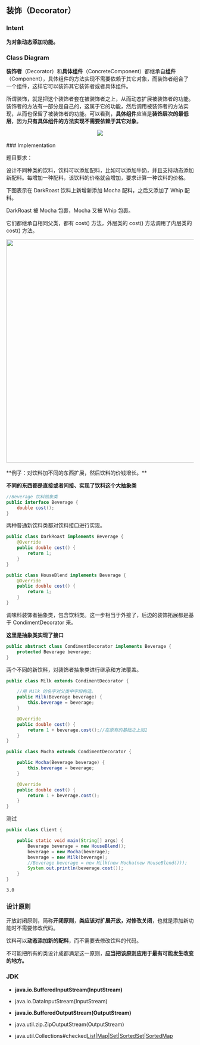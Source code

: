 ## 装饰（Decorator）

### Intent

**为对象动态添加功能。**

### Class Diagram

**装饰者**（Decorator）和**具体组件**（ConcreteComponent）都继承自**组件**（Component），具体组件的方法实现不需要依赖于其它对象，而装饰者组合了一个组件，这样它可以装饰其它装饰者或者具体组件。

所谓装饰，就是把这个装饰者套在被装饰者之上，从而动态扩展被装饰者的功能。装饰者的方法有一部分是自己的，这属于它的功能，然后调用被装饰者的方法实现，从而也保留了被装饰者的功能。可以看到，**具体组件**应当是**装饰层次的最低层**，因为**只有具体组件的方法实现不需要依赖于其它对象**。

<div align="center"> <img src="https://cs-notes-1256109796.cos.ap-guangzhou.myqcloud.com/6b833bc2-517a-4270-8a5e-0a5f6df8cd96.png"/> </div><br>
### Implementation

题目要求：

设计不同种类的饮料，饮料可以添加配料，比如可以添加牛奶，并且支持动态添加新配料。每增加一种配料，该饮料的价格就会增加，要求计算一种饮料的价格。

下图表示在 DarkRoast 饮料上新增新添加 Mocha 配料，之后又添加了 Whip 配料。

DarkRoast 被 Mocha 包裹，Mocha 又被 Whip 包裹。

它们都继承自相同父类，都有 cost() 方法，外层类的 cost() 方法调用了内层类的 cost() 方法。

<div align="center"> <img src="https://cs-notes-1256109796.cos.ap-guangzhou.myqcloud.com/c9cfd600-bc91-4f3a-9f99-b42f88a5bb24.jpg" width="600"/> </div><br>
**例子：对饮料加不同的东西扩展，然后饮料的价钱增长。**

**不同的东西都是直接或者间接、实现了饮料这个大抽象类**

```java
//Beverage 饮料抽象类
public interface Beverage {
    double cost();
}
```

两种普通新饮料类都对饮料接口进行实现。

```java
public class DarkRoast implements Beverage {
    @Override
    public double cost() {
        return 1;
    }
}
```

```java
public class HouseBlend implements Beverage {
    @Override
    public double cost() {
        return 1;
    }
}
```

调味料装饰者抽象类，包含饮料类。这一步相当于外接了，后边的装饰拓展都是基于 CondimentDecorator 来。

**这里是抽象类实现了接口**

```java
public abstract class CondimentDecorator implements Beverage {
    protected Beverage beverage;
}
```

两个不同的新饮料，对装饰者抽象类进行继承和方法覆盖。

```java
public class Milk extends CondimentDecorator {

    //用 Milk 的名字对父类中字段构造。
    public Milk(Beverage beverage) {
        this.beverage = beverage;
    }

    @Override
    public double cost() {
        return 1 + beverage.cost();//在原有的基础之上加1
    }
}
```

```java
public class Mocha extends CondimentDecorator {

    public Mocha(Beverage beverage) {
        this.beverage = beverage;
    }

    @Override
    public double cost() {
        return 1 + beverage.cost();
    }
}
```

测试

```java
public class Client {

    public static void main(String[] args) {
        Beverage beverage = new HouseBlend();
        beverage = new Mocha(beverage);
        beverage = new Milk(beverage);
        //Beverage beverage = new Milk(new Mocha(new HouseBlend()));
        System.out.println(beverage.cost());
    }
}
```

```html
3.0
```

### 设计原则

开放封闭原则，简称**开闭原则**，**类应该对扩展开放，对修改关闭**，也就是添加新功能时不需要修改代码。

饮料可以**动态添加新的配料**，而不需要去修改饮料的代码。

不可能把所有的类设计成都满足这一原则，**应当把该原则应用于最有可能发生改变的地方。**

### JDK

- **java.io.BufferedInputStream(InputStream)**
- java.io.DataInputStream(InputStream)
- **java.io.BufferedOutputStream(OutputStream)**



- java.util.zip.ZipOutputStream(OutputStream)
- java.util.Collections#checked[List|Map|Set|SortedSet|SortedMap]()
